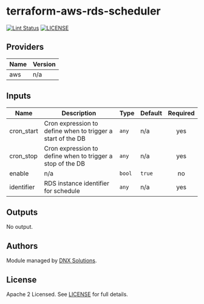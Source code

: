 # terraform-aws-rds-scheduler

[![Lint Status](https://github.com/DNXLabs/terraform-aws-rds-scheduler/workflows/Lint/badge.svg)](https://github.com/DNXLabs/terraform-aws-rds-scheduler/actions)
[![LICENSE](https://img.shields.io/github/license/DNXLabs/terraform-aws-rds-scheduler)](https://github.com/DNXLabs/terraform-aws-rds-scheduler/blob/master/LICENSE)

<!--- BEGIN_TF_DOCS --->
## Providers

| Name | Version |
|------|---------|
| aws | n/a |

## Inputs

| Name | Description | Type | Default | Required |
|------|-------------|------|---------|:-----:|
| cron\_start | Cron expression to define when to trigger a start of the DB | `any` | n/a | yes |
| cron\_stop | Cron expression to define when to trigger a stop of the DB | `any` | n/a | yes |
| enable | n/a | `bool` | `true` | no |
| identifier | RDS instance identifier for schedule | `any` | n/a | yes |

## Outputs

No output.
<!--- END_TF_DOCS --->

## Authors

Module managed by [DNX Solutions](https://github.com/DNXLabs).

## License

Apache 2 Licensed. See [LICENSE](https://github.com/DNXLabs/terraform-aws-rds-scheduler/blob/master/LICENSE) for full details.
